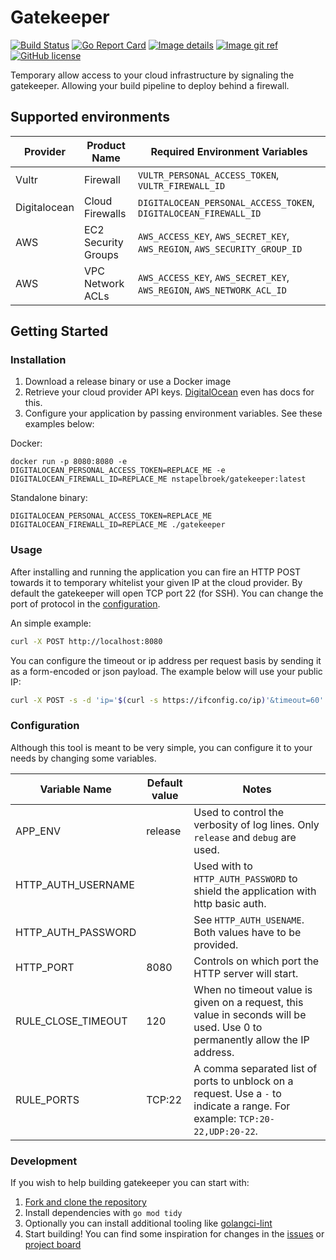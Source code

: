 # Gatekeeper

[![Build Status](https://travis-ci.org/nstapelbroek/gatekeeper.svg?branch=latest)](https://travis-ci.org/nstapelbroek/gatekeeper)
[![Go Report Card](https://goreportcard.com/badge/github.com/nstapelbroek/gatekeeper)](https://goreportcard.com/report/github.com/nstapelbroek/gatekeeper)
[![Image details](https://images.microbadger.com/badges/image/nstapelbroek/gatekeeper.svg)](https://hub.docker.com/r/nstapelbroek/gatekeeper/tags/)
[![Image git ref](https://images.microbadger.com/badges/commit/nstapelbroek/gatekeeper.svg)](https://microbadger.com/images/nstapelbroek/gatekeeper/)
[![GitHub license](https://img.shields.io/github/license/nstapelbroek/gatekeeper.svg)](https://github.com/nstapelbroek/gatekeeper/blob/master/LICENSE)

Temporary allow access to your cloud infrastructure by signaling the gatekeeper. Allowing your build pipeline to deploy behind a firewall.

## Supported environments

| Provider | Product Name | Required Environment Variables |
|---    |---    |---    |
| Vultr | Firewall | `VULTR_PERSONAL_ACCESS_TOKEN`, `VULTR_FIREWALL_ID`|
| Digitalocean | Cloud Firewalls | `DIGITALOCEAN_PERSONAL_ACCESS_TOKEN`, `DIGITALOCEAN_FIREWALL_ID` |
| AWS | EC2 Security Groups | `AWS_ACCESS_KEY`, `AWS_SECRET_KEY`, `AWS_REGION`, `AWS_SECURITY_GROUP_ID` |
| AWS | VPC Network ACLs | `AWS_ACCESS_KEY`, `AWS_SECRET_KEY`, `AWS_REGION`, `AWS_NETWORK_ACL_ID` |

## Getting Started

### Installation
1. Download a release binary or use a Docker image
1. Retrieve your cloud provider API keys. [DigitalOcean](https://www.digitalocean.com/docs/api/create-personal-access-token/) even has docs for this.
1. Configure your application by passing environment variables. See these examples below:

Docker:
```
docker run -p 8080:8080 -e DIGITALOCEAN_PERSONAL_ACCESS_TOKEN=REPLACE_ME -e DIGITALOCEAN_FIREWALL_ID=REPLACE_ME nstapelbroek/gatekeeper:latest
```

Standalone binary:
```
DIGITALOCEAN_PERSONAL_ACCESS_TOKEN=REPLACE_ME DIGITALOCEAN_FIREWALL_ID=REPLACE_ME ./gatekeeper
```

### Usage
After installing and running the application you can fire an HTTP POST towards it to temporary whitelist your given IP at the cloud provider.
By default the gatekeeper will open TCP port 22 (for SSH). You can change the port of protocol in the [configuration](#configuration).

An simple example:
```bash
curl -X POST http://localhost:8080
```

You can configure the timeout or ip address per request basis by sending it as a form-encoded or json payload. The example below will use your public IP:
```bash
curl -X POST -s -d 'ip='$(curl -s https://ifconfig.co/ip)'&timeout=60' http://localhost:8080
```

  
### Configuration

Although this tool is meant to be very simple, you can configure it to your needs by changing some variables. 

| Variable Name      | Default value | Notes |
|---	             |---	        |---    |
| APP_ENV            | release      | Used to control the verbosity of log lines. Only `release` and `debug` are used. |
| HTTP_AUTH_USERNAME |              | Used with to `HTTP_AUTH_PASSWORD` to shield the application with http basic auth. |
| HTTP_AUTH_PASSWORD |              | See `HTTP_AUTH_USENAME`. Both values have to be provided.                         |
| HTTP_PORT          | 8080         | Controls on which port the HTTP server will start.                                |
| RULE_CLOSE_TIMEOUT | 120          | When no timeout value is given on a request, this value in seconds will be used. Use 0 to permanently allow the IP address. |
| RULE_PORTS         | TCP:22       | A comma separated list of ports to unblock on a request. Use a `-` to indicate a range. For example: `TCP:20-22,UDP:20-22`. |


### Development
If you wish to help building gatekeeper you can start with:

1. [Fork and clone the repository](https://github.com/nstapelbroek/gatekeeper/fork)
1. Install dependencies with `go mod tidy`
1. Optionally you can install additional tooling like [golangci-lint](https://github.com/golangci/golangci-lint)
1. Start building! You can find some inspiration for changes in the [issues](https://github.com/nstapelbroek/gatekeeper/issue) or [project board](https://github.com/nstapelbroek/gatekeeper/projects)
